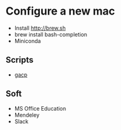 # Configure a new mac
- Install http://brew.sh
- brew install bash-completion
- Miniconda

## Scripts
- [gacp](scripts/gacp)


## Soft
- MS Office Education
- Mendeley
- Slack
